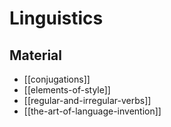 # Linguistics

## Material

- [[conjugations]]
- [[elements-of-style]]
- [[regular-and-irregular-verbs]]
- [[the-art-of-language-invention]]
